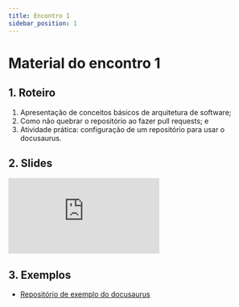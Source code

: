 ```yaml
---
title: Encontro 1
sidebar_position: 1
---
```


# Material do encontro 1

## 1. Roteiro 
1. Apresentação de conceitos básicos de arquitetura de software;
2. Como não quebrar o repositório ao fazer pull requests; e 
3. Atividade prática: configuração de um repositório para usar o docusaurus.

## 2. Slides 

<div style={{ textAlign: 'center' }}>
    <iframe 
        style={{
            display: 'block',
            margin: 'auto',
            width: '100%',
            height: '50vh',
        }}
        src="https://slides.com/rodrigomangoninicola/m8-ec-encontros/embed#/encontro1"
        frameborder="0" 
        allowFullScreen>
    </iframe>
</div>

## 3. Exemplos

* [Repositório de exemplo do docusaurus](https://github.com/rmnicola/m8-ec-encontros.git)
